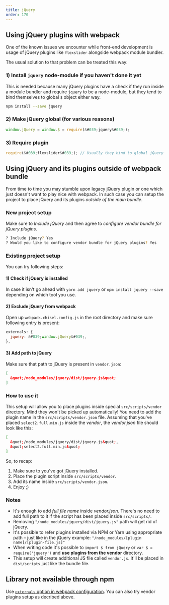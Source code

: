 ```yaml
---
title: jQuery
order: 170
---
```


## Using jQuery plugins with webpack

One of the known issues we encounter while front-end development is usage of jQuery plugins like `flexslider` alongside webpack module bundler.

The usual solution to that problem can be treated this way:

### 1) Install `jquery` node-module if you haven't done it yet
This is needed because many jQuery plugins have a check if they run inside a module bundler and require `jquery` to be a node-module, but they tend to bind themselves to global `$` object either way.

```bash
npm install --save jquery
```

### 2) Make jQuery global (for various reasons)

```js
window.jQuery = window.$ = require(&#039;jquery&#039;);
```

### 3) Require plugin
```js
require(&#039;flexslider&#039;); // Usually they bind to global jQuery object
```

## Using jQuery and its plugins outside of webpack bundle

From time to time you may stumble upon legacy jQuery plugin or one which just doesn't want to play nice with webpack. In such case you can setup the project to place jQuery and its plugins _outside of the main bundle_.

### New project setup

 Make sure to *Include jQuery* and then agree to _configure vendor bundle for jQuery plugins_. 

```bash
? Include jQuery? Yes
? Would you like to configure vendor bundle for jQuery plugins? Yes
```

### Existing project setup

You can try following steps:

#### 1) Check if jQuery is installed 
In case it isn't go ahead with `yarn add jquery` or `npm install jquery --save` depending on which tool you use.

#### 2) Exclude jQuery from webpack
Open up `webpack.chisel.config.js` in the root directory and make sure following entry is present:
```js
externals: {
  jquery: &#039;window.jQuery&#039;,
},
```

#### 3) Add path to jQuery
Make sure that path to jQuery is present in `vendor.json`:
```json
[
  &quot;/node_modules/jquery/dist/jquery.js&quot;
]
```

### How to use it
This setup will allow you to place plugins inside special `src/scripts/vendor` directory. Mind they won't be picked up automatically! You need to add the plugin name in the `src/scripts/vendor.json` file. Assuming that you've placed `select2.full.min.js` inside the _vendor_, the _vendor.json_ file should look like this:

```bash
[
  &quot;/node_modules/jquery/dist/jquery.js&quot;,
  &quot;select2.full.min.js&quot;
]
```

So, to recap:

1. Make sure to you've got jQuery installed.
2. Place the plugin script inside `src/scripts/vendor`.
3. Add its name inside `src/scripts/vendor.json`.
4. Enjoy ;)

### Notes

* It's enough to add _full file name_ inside _vendor.json_. There's no need to add full path to it if the script has been placed inside `src/scripts/`.
* Removing `"/node_modules/jquery/dist/jquery.js"` path will get rid of jQuery.
* It's possible to refer plugins installed via NPM or Yarn using appropriate path – just like in the jQuery example: `"/node_modules/[plugin name]/[plugin-file.js]"`
* When writing code it's possible to `import $ from jQuery` or `var $ = require('jquery')` and **use plugins from the vendor** directory.
* This setup will create additional JS file called `vendor.js`. It'll be placed in `dist/scripts` just like the bundle file.

## Library not available through npm

Use [`externals` option in webpack configuration](https://webpack.js.org/configuration/externals/). You can also try vendor plugins setup as decribed above.
